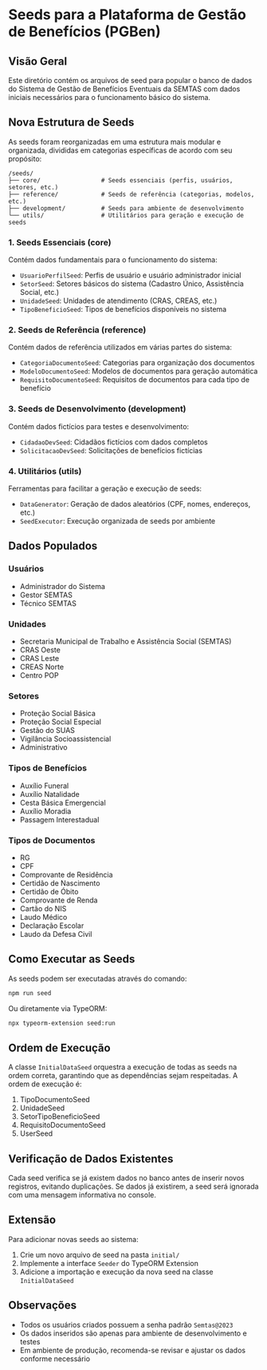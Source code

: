 # Seeds para a Plataforma de Gestão de Benefícios (PGBen)

## Visão Geral

Este diretório contém os arquivos de seed para popular o banco de dados do Sistema de Gestão de Benefícios Eventuais da SEMTAS com dados iniciais necessários para o funcionamento básico do sistema.

## Nova Estrutura de Seeds

As seeds foram reorganizadas em uma estrutura mais modular e organizada, divididas em categorias específicas de acordo com seu propósito:

```
/seeds/
├── core/                 # Seeds essenciais (perfis, usuários, setores, etc.)
├── reference/            # Seeds de referência (categorias, modelos, etc.)
├── development/          # Seeds para ambiente de desenvolvimento
└── utils/                # Utilitários para geração e execução de seeds
```

### 1. Seeds Essenciais (core)

Contém dados fundamentais para o funcionamento do sistema:

- `UsuarioPerfilSeed`: Perfis de usuário e usuário administrador inicial
- `SetorSeed`: Setores básicos do sistema (Cadastro Único, Assistência Social, etc.)
- `UnidadeSeed`: Unidades de atendimento (CRAS, CREAS, etc.)
- `TipoBeneficioSeed`: Tipos de benefícios disponíveis no sistema

### 2. Seeds de Referência (reference)

Contém dados de referência utilizados em várias partes do sistema:

- `CategoriaDocumentoSeed`: Categorias para organização dos documentos
- `ModeloDocumentoSeed`: Modelos de documentos para geração automática
- `RequisitoDocumentoSeed`: Requisitos de documentos para cada tipo de benefício

### 3. Seeds de Desenvolvimento (development)

Contém dados fictícios para testes e desenvolvimento:

- `CidadaoDevSeed`: Cidadãos fictícios com dados completos
- `SolicitacaoDevSeed`: Solicitações de benefícios fictícias

### 4. Utilitários (utils)

Ferramentas para facilitar a geração e execução de seeds:

- `DataGenerator`: Geração de dados aleatórios (CPF, nomes, endereços, etc.)
- `SeedExecutor`: Execução organizada de seeds por ambiente

## Dados Populados

### Usuários
- Administrador do Sistema
- Gestor SEMTAS
- Técnico SEMTAS

### Unidades
- Secretaria Municipal de Trabalho e Assistência Social (SEMTAS)
- CRAS Oeste
- CRAS Leste
- CREAS Norte
- Centro POP

### Setores
- Proteção Social Básica
- Proteção Social Especial
- Gestão do SUAS
- Vigilância Socioassistencial
- Administrativo

### Tipos de Benefícios
- Auxílio Funeral
- Auxílio Natalidade
- Cesta Básica Emergencial
- Auxílio Moradia
- Passagem Interestadual

### Tipos de Documentos
- RG
- CPF
- Comprovante de Residência
- Certidão de Nascimento
- Certidão de Óbito
- Comprovante de Renda
- Cartão do NIS
- Laudo Médico
- Declaração Escolar
- Laudo da Defesa Civil

## Como Executar as Seeds

As seeds podem ser executadas através do comando:

```bash
npm run seed
```

Ou diretamente via TypeORM:

```bash
npx typeorm-extension seed:run
```

## Ordem de Execução

A classe `InitialDataSeed` orquestra a execução de todas as seeds na ordem correta, garantindo que as dependências sejam respeitadas. A ordem de execução é:

1. TipoDocumentoSeed
2. UnidadeSeed
3. SetorTipoBeneficioSeed
4. RequisitoDocumentoSeed
5. UserSeed

## Verificação de Dados Existentes

Cada seed verifica se já existem dados no banco antes de inserir novos registros, evitando duplicações. Se dados já existirem, a seed será ignorada com uma mensagem informativa no console.

## Extensão

Para adicionar novas seeds ao sistema:

1. Crie um novo arquivo de seed na pasta `initial/`
2. Implemente a interface `Seeder` do TypeORM Extension
3. Adicione a importação e execução da nova seed na classe `InitialDataSeed`

## Observações

- Todos os usuários criados possuem a senha padrão `Semtas@2023`
- Os dados inseridos são apenas para ambiente de desenvolvimento e testes
- Em ambiente de produção, recomenda-se revisar e ajustar os dados conforme necessário